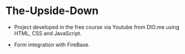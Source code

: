 # The-Upside-Down
- Project developed in the free course via Youtube from DIO.me using HTML, CSS and JavaScript.

- Form integration with FireBase.
